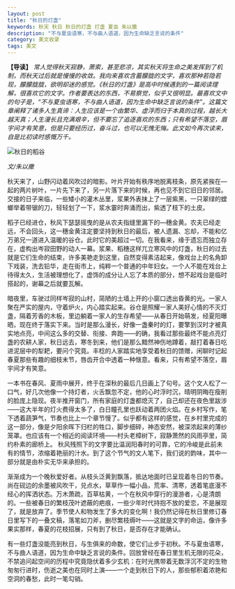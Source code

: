 ```yaml
---
layout: post
title: "秋日的灯盏"
keywords: 秋天 秋日 秋日的灯盏 灯盏 夏虫 朱以撒
description: "不与夏虫语寒，不与曲人语道，因为生命缺乏言说的条件"
category: 美文收录
tags: 美文
---
```


**【导读】** *常人觉得秋天寂静，萧索，甚至悲凉，其实秋天将生命之美发挥到了机制，而秋天过后就是慢慢的收敛。我向来喜欢含蓄朦胧的文字，喜欢那种若隐若现，朦朦胧胧，欲明却迷的感觉。《秋日的灯盏》是高中时候遇到的一篇阅读理解，很喜欢它的文字。作者要表达的东西，不易察觉，似乎又很明显。最喜欢文中的句子是，“不与夏虫语寒，不与曲人语道，因为生命中缺乏言说的条件”。这篇文章阐释了诸多人生真谛：人生应该是一个由繁华、虚浮而归于本真的过程，越长大越天真；人生漫长且充满艰辛，但不要忘了追逐喜欢的东西；只有希望不落空，眉宇间才有笑意，但是只要经历过，奋斗过，也可以无愧无悔。此文如今再次读来，自是比初读时感慨万千。*

![秋日的稻谷](http://wx1.sinaimg.cn/mw690/c3c88275ly1g0y158z2ltj20fa0hnwfr.jpg)

*文/朱以撒*

秋天来了，山野闪动着风吹过的暗影。叶片开始有秩序地脱离枝条，原先紧挨在—起的两片树叶，一片先下来了，另一片落下来的时候，再也见不到它旧日的邻居。交接的日子来临，一些矮小的灌木丛里，浆果外表抹上了一层紫黑，一只翠绿的螳螂举着带锯的刀，轻轻划了一下，浆水霎时奔涌而出，紫透了枝下的土皮。

稻子已经进仓，秋风下瑟瑟摇曳的是从农夫指缝里漏下的—穗金黄。农夫已经走远，不会回头，这一穗金黄注定要坚持到秋日的最后，被人遗漏、忘却，不能和亿万弟兄一道进入温暖的谷仓。此时它的美超过一切。在我看来，缘于遗忘而独立存在，虚构出岑寂田野的动人一幕。浆果、稻穗这样兀立寒风中的灯盏，秋日的过去就是它们生命的结束，许多美艳走到这里，自然变得素洁起来，像戏台上的名角卸下戏装，洗去铅华，走在街市上，纯粹一个普通的中年妇女。一个人不能在戏台上待得太久，生活被理想化了，虚饰的成分让人忘了本质的部分，想不起戏台是临时搭起的，谢幕之后就要瓦解。

暗夜里，车驶过同样岑寂的山村，简陋的土墙上开的小窗口透出昏黄的光。一家人聚在严实的屋内，守着炉火，内心踏实起来。谷仓是照耀一家人美好心情的不灭灯盏，隔着芳香的木板，里边躺着一家人的生存希望——从春日开始萌发，经夏阳曝晒，现在终于落实下来。当时是那么漫长，好像一盏秦时的灯，要擎到汉时才被真实地点亮，中间这么多的交替、衔接、奔跑——的确，我看过那些最终不能点亮灯盏的农耕人家，秋日远去，寒冬到来，他们是那么黯然神伤地蹲着，敲打着春日吃进泥层中的犁耙，要问个究竟。丰稔的人家踏实地享受着秋日的馈赠，闲聊时记起春夏那些有趣的细枝末节，唇齿开合中透着一种惬意。看来，只有希望不落空，眉宇间才有笑意。

一本书在春风、夏雨中展开，终于在深秋的最后几日画上了句号。这个文人松了一口气，好几次他像一个持灯者，火舌飘忽不定，他的心时浮时沉，晴明阴晦在瘦削的脸庞上隐现。夜半推开窗门，所有家庭的灯盏都熄灭了，自己却还在夜色里跋涉——这大半年的灯火费得太多了，白日瞳孔里也跃动着两团火焰。在乡村写作，笔下透着蔬笋气，节奏也比上一个章节慢了。似乎都有这样的感觉，在乡村里完成的这一部分，像是夕阳余晖下归栏的牲口，脚步细碎，神态安然，被深浓起来的薄纱笼罩。也应该有一个相近的阅读环境——村头老樟树下，寂静萧然的风雨亭里，简约朴素的廊桥上。
秋风残照下的文字要比温润阳春时的可靠，它的冷峻是此前未有的情节，浓缩着艳丽的汁水。到了这个节气的文人笔下，我们说的韵味，其中一部分就是由朴实无华来承担的。

渐渐成为一个晚秋爱好者。从枝头泛黄到飘落，抵达地面时已呈现着冬日的节奏。尚在砚边的余墨被风吹干，兑点水，草草作一幅小品，荒率、清寒，透着笔底漫不经心的挥洒状态。万木萧疏，百草枯黄，一个在秋风中穿行的漫游者，心是清朗的。一些被春日的繁枝茂叶遮蔽的疤痕，一些少年时代持抱不放的爱恋，不是展现了，就是放弃了。季节使人和物发生了多大的变化啊！我仍然记得在秋日里修订春日里写下的一叠文稿，落笔如刀斧，删尽繁枝缛叶——这就是文字的命运，像许多果实那样，春夏的花枝招展，只有到了秋日，是否存在才能确认。

有一些灯盏没能亮到秋日，与生俱来的命数，使它们止步于初秋。不与夏虫语寒，不与曲人语道，因为生命中缺乏言说的条件。回放曾经在春日里生机无限的花朵，不禁追问起空间的历程中究竟隐伏着多少玄机：在时光携带着无数浮沉不定的生物匆匆行进时，伤逝之美也在同时上演——一个走到秋日下的人，那些郁积着浓艳和空洞的春愁，此时一笔勾销。

